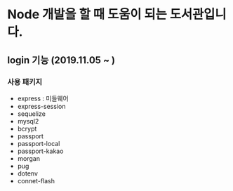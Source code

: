 # Node 개발을 할 때 도움이 되는 도서관입니다.

## login 기능 (2019.11.05 ~ )

### 사용 패키지
- express : 미들웨어
- express-session
- sequelize
- mysql2
- bcrypt
- passport
- passport-local
- passport-kakao
- morgan
- pug
- dotenv
- connet-flash